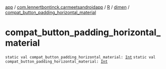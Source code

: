 [app](../../../index.md) / [com.lennertbontinck.carmeetsandroidapp](../../index.md) / [R](../index.md) / [dimen](index.md) / [compat_button_padding_horizontal_material](./compat_button_padding_horizontal_material.md)

# compat_button_padding_horizontal_material

`static val compat_button_padding_horizontal_material: `[`Int`](https://kotlinlang.org/api/latest/jvm/stdlib/kotlin/-int/index.html)
`static val compat_button_padding_horizontal_material: `[`Int`](https://kotlinlang.org/api/latest/jvm/stdlib/kotlin/-int/index.html)